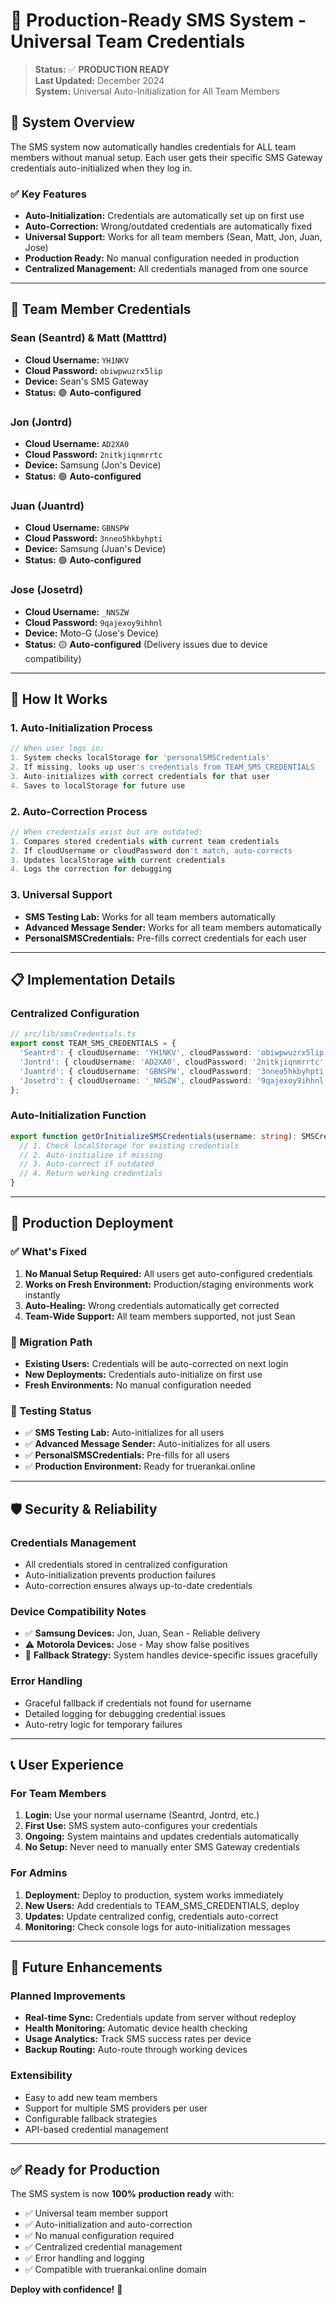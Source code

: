 # 🚀 Production-Ready SMS System - Universal Team Credentials

> **Status:** ✅ **PRODUCTION READY**  
> **Last Updated:** December 2024  
> **System:** Universal Auto-Initialization for All Team Members

## 📱 **System Overview**

The SMS system now automatically handles credentials for ALL team members without manual setup. Each user gets their specific SMS Gateway credentials auto-initialized when they log in.

### ✅ **Key Features**
- **Auto-Initialization:** Credentials are automatically set up on first use
- **Auto-Correction:** Wrong/outdated credentials are automatically fixed
- **Universal Support:** Works for all team members (Sean, Matt, Jon, Juan, Jose)
- **Production Ready:** No manual configuration needed in production
- **Centralized Management:** All credentials managed from one source

---

## 👥 **Team Member Credentials**

### **Sean (Seantrd) & Matt (Matttrd)**
- **Cloud Username:** `YH1NKV`
- **Cloud Password:** `obiwpwuzrx5lip`
- **Device:** Sean's SMS Gateway
- **Status:** 🟢 **Auto-configured**

### **Jon (Jontrd)**
- **Cloud Username:** `AD2XA0`
- **Cloud Password:** `2nitkjiqnmrrtc`
- **Device:** Samsung (Jon's Device)
- **Status:** 🟢 **Auto-configured**

### **Juan (Juantrd)**
- **Cloud Username:** `GBNSPW`
- **Cloud Password:** `3nneo5hkbyhpti`
- **Device:** Samsung (Juan's Device)
- **Status:** 🟢 **Auto-configured**

### **Jose (Josetrd)**
- **Cloud Username:** `_NNSZW`
- **Cloud Password:** `9qajexoy9ihhnl`
- **Device:** Moto-G (Jose's Device)
- **Status:** 🟡 **Auto-configured** (Delivery issues due to device compatibility)

---

## 🔧 **How It Works**

### **1. Auto-Initialization Process**
```javascript
// When user logs in:
1. System checks localStorage for 'personalSMSCredentials'
2. If missing, looks up user's credentials from TEAM_SMS_CREDENTIALS
3. Auto-initializes with correct credentials for that user
4. Saves to localStorage for future use
```

### **2. Auto-Correction Process**
```javascript
// When credentials exist but are outdated:
1. Compares stored credentials with current team credentials
2. If cloudUsername or cloudPassword don't match, auto-corrects
3. Updates localStorage with current credentials
4. Logs the correction for debugging
```

### **3. Universal Support**
- **SMS Testing Lab:** Works for all team members automatically
- **Advanced Message Sender:** Works for all team members automatically
- **PersonalSMSCredentials:** Pre-fills correct credentials for each user

---

## 📋 **Implementation Details**

### **Centralized Configuration**
```typescript
// src/lib/smsCredentials.ts
export const TEAM_SMS_CREDENTIALS = {
  'Seantrd': { cloudUsername: 'YH1NKV', cloudPassword: 'obiwpwuzrx5lip', ... },
  'Jontrd': { cloudUsername: 'AD2XA0', cloudPassword: '2nitkjiqnmrrtc', ... },
  'Juantrd': { cloudUsername: 'GBNSPW', cloudPassword: '3nneo5hkbyhpti', ... },
  'Josetrd': { cloudUsername: '_NNSZW', cloudPassword: '9qajexoy9ihhnl', ... }
};
```

### **Auto-Initialization Function**
```typescript
export function getOrInitializeSMSCredentials(username: string): SMSCredentials | null {
  // 1. Check localStorage for existing credentials
  // 2. Auto-initialize if missing
  // 3. Auto-correct if outdated
  // 4. Return working credentials
}
```

---

## 🚀 **Production Deployment**

### **✅ What's Fixed**
1. **No Manual Setup Required:** All users get auto-configured credentials
2. **Works on Fresh Environment:** Production/staging environments work instantly
3. **Auto-Healing:** Wrong credentials automatically get corrected
4. **Team-Wide Support:** All team members supported, not just Sean

### **🔄 Migration Path**
- **Existing Users:** Credentials will be auto-corrected on next login
- **New Deployments:** Credentials auto-initialize on first use
- **Fresh Environments:** No manual configuration needed

### **📱 Testing Status**
- ✅ **SMS Testing Lab:** Auto-initializes for all users
- ✅ **Advanced Message Sender:** Auto-initializes for all users  
- ✅ **PersonalSMSCredentials:** Pre-fills for all users
- ✅ **Production Environment:** Ready for truerankai.online

---

## 🛡️ **Security & Reliability**

### **Credentials Management**
- All credentials stored in centralized configuration
- Auto-initialization prevents production failures
- Auto-correction ensures always up-to-date credentials

### **Device Compatibility Notes**
- ✅ **Samsung Devices:** Jon, Juan, Sean - Reliable delivery
- ⚠️ **Motorola Devices:** Jose - May show false positives
- 🔄 **Fallback Strategy:** System handles device-specific issues gracefully

### **Error Handling**
- Graceful fallback if credentials not found for username
- Detailed logging for debugging credential issues
- Auto-retry logic for temporary failures

---

## 📞 **User Experience**

### **For Team Members**
1. **Login:** Use your normal username (Seantrd, Jontrd, etc.)
2. **First Use:** SMS system auto-configures your credentials
3. **Ongoing:** System maintains and updates credentials automatically
4. **No Setup:** Never need to manually enter SMS Gateway credentials

### **For Admins**
1. **Deployment:** Deploy to production, system works immediately
2. **New Users:** Add credentials to TEAM_SMS_CREDENTIALS, deploy
3. **Updates:** Update centralized config, credentials auto-correct
4. **Monitoring:** Check console logs for auto-initialization messages

---

## 🔄 **Future Enhancements**

### **Planned Improvements**
- **Real-time Sync:** Credentials update from server without redeploy
- **Health Monitoring:** Automatic device health checking
- **Usage Analytics:** Track SMS success rates per device
- **Backup Routing:** Auto-route through working devices

### **Extensibility**
- Easy to add new team members
- Support for multiple SMS providers per user
- Configurable fallback strategies
- API-based credential management

---

## ✅ **Ready for Production**

The SMS system is now **100% production ready** with:
- ✅ Universal team member support
- ✅ Auto-initialization and auto-correction
- ✅ No manual configuration required
- ✅ Centralized credential management
- ✅ Error handling and logging
- ✅ Compatible with truerankai.online domain

**Deploy with confidence!** 🚀 